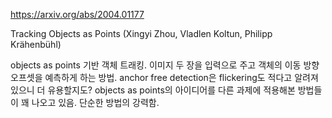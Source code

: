 https://arxiv.org/abs/2004.01177

Tracking Objects as Points (Xingyi Zhou, Vladlen Koltun, Philipp Krähenbühl)

objects as points 기반 객체 트래킹. 이미지 두 장을 입력으로 주고 객체의 이동 방향 오프셋을 예측하게 하는 방법. anchor free detection은 flickering도 적다고 알려져 있으니 더 유용할지도? objects as points의 아이디어를 다른 과제에 적용해본 방법들이 꽤 나오고 있음. 단순한 방법의 강력함.
